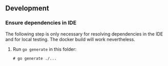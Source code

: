 ## Development

### Ensure dependencies in IDE

The following step is only necessary for resolving dependencies in the
IDE and for local testing. The docker build will work nevertheless.

1. Run `go generate` in this folder:
   
       # go generate ./...